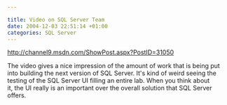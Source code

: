 ```yaml
---

title: Video on SQL Server Team
date: 2004-12-03 22:51:14 +01:00
categories: SQL Server
---
```

<P><A href="http://channel9.msdn.com/ShowPost.aspx?PostID=31050">http://channel9.msdn.com/ShowPost.aspx?PostID=31050</A></P>
<P>The video gives a nice impression of the amount of work that is being put into building the next version of SQL Server. It's kind of weird seeing the testing of the SQL Server UI filling an entire lab. When you think about it, the UI really is an important over the overall solution that SQL Server offers.</P>
